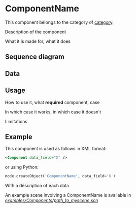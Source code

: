 ComponentName
=============

This component belongs to the category of [category](#).

Description of the component

What it is made for, what it does



Sequence diagram
----------------


Data  
----



Usage
-----

How to use it, what **required** component, case

In which case it works, in which case it doesn't

Limitations

Example
-------

This component is used as follows in XML format:

``` xml
<Component data_field="X" />
```

or using Python:

``` python
node.createObject('ComponentName', data_field='X')
```

With a description of each data

An example scene involving a ComponentName is available in [*examples/Components/path_to_myscene.scn*](https://github.com/sofa-framework/sofa/blob/master/)